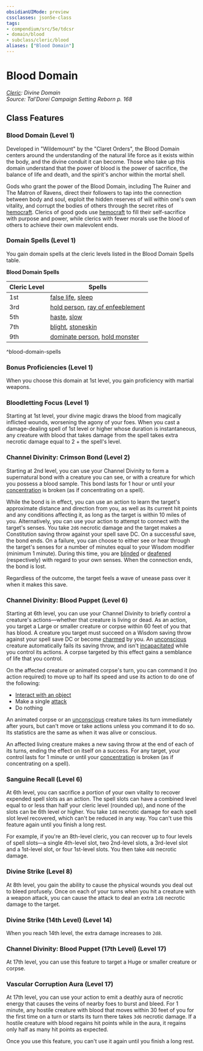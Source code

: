 ```yaml
---
obsidianUIMode: preview
cssclasses: json5e-class
tags:
- compendium/src/5e/tdcsr
- domain/blood
- subclass/cleric/blood
aliases: ["Blood Domain"]
---
```

# Blood Domain
*[Cleric](Cleric.md): Divine Domain*  
*Source: Tal'Dorei Campaign Setting Reborn p. 168*  


## Class Features

### Blood Domain (Level 1)

Developed in "Wildemount" by the "Claret Orders", the Blood Domain centers around the understanding of the natural life force as it exists within the body, and the divine conduit it can become. Those who take up this domain understand that the power of blood is the power of sacrifice, the balance of life and death, and the spirit's anchor within the mortal shell.

Gods who grant the power of the Blood Domain, including The Ruiner and The Matron of Ravens, direct their followers to tap into the connection between body and soul, exploit the hidden reserves of will within one's own vitality, and corrupt the bodies of others through the secret rites of [hemocraft](hemocraft-tdcsr.md). Clerics of good gods use [hemocraft](hemocraft-tdcsr.md) to fill their self-sacrifice with purpose and power, while clerics with fewer morals use the blood of others to achieve their own malevolent ends.

### Domain Spells (Level 1)

You gain domain spells at the cleric levels listed in the Blood Domain Spells table.

**Blood Domain Spells**

| Cleric Level | Spells |
|--------------|--------|
| 1st | [false life](TTRPG/Source%20Material/Mechanics/spells/false-life.md), [sleep](TTRPG/Source%20Material/Mechanics/spells/sleep.md) |
| 3rd | [hold person](TTRPG/Source%20Material/Mechanics/spells/hold-person.md), [ray of enfeeblement](TTRPG/Source%20Material/Mechanics/spells/ray-of-enfeeblement.md) |
| 5th | [haste](TTRPG/Source%20Material/Mechanics/spells/haste.md), [slow](TTRPG/Source%20Material/Mechanics/spells/slow.md) |
| 7th | [blight](TTRPG/Source%20Material/Mechanics/spells/blight.md), [stoneskin](TTRPG/Source%20Material/Mechanics/spells/stoneskin.md) |
| 9th | [dominate person](TTRPG/Source%20Material/Mechanics/spells/dominate-person.md), [hold monster](TTRPG/Source%20Material/Mechanics/spells/hold-monster.md) |
^blood-domain-spells

### Bonus Proficiencies (Level 1)

When you choose this domain at 1st level, you gain proficiency with martial weapons.

### Bloodletting Focus (Level 1)

Starting at 1st level, your divine magic draws the blood from magically inflicted wounds, worsening the agony of your foes. When you cast a damage-dealing spell of 1st level or higher whose duration is instantaneous, any creature with blood that takes damage from the spell takes extra necrotic damage equal to 2 + the spell's level.

### Channel Divinity: Crimson Bond (Level 2)

Starting at 2nd level, you can use your Channel Divinity to form a supernatural bond with a creature you can see, or with a creature for which you possess a blood sample. This bond lasts for 1 hour or until your [concentration](TTRPG/Source%20Material/Mechanics/Rules/conditions.md#Concentration) is broken (as if concentrating on a spell).

While the bond is in effect, you can use an action to learn the target's approximate distance and direction from you, as well as its current hit points and any conditions affecting it, as long as the target is within 10 miles of you. Alternatively, you can use your action to attempt to connect with the target's senses. You take `2d6` necrotic damage and the target makes a Constitution saving throw against your spell save DC. On a successful save, the bond ends. On a failure, you can choose to either see or hear through the target's senses for a number of minutes equal to your Wisdom modifier (minimum 1 minute). During this time, you are [blinded](TTRPG/Source%20Material/Mechanics/Rules/conditions.md#Blinded) or [deafened](TTRPG/Source%20Material/Mechanics/Rules/conditions.md#Deafened) (respectively) with regard to your own senses. When the connection ends, the bond is lost.

Regardless of the outcome, the target feels a wave of unease pass over it when it makes this save.

### Channel Divinity: Blood Puppet (Level 6)

Starting at 6th level, you can use your Channel Divinity to briefly control a creature's actions—whether that creature is living or dead. As an action, you target a Large or smaller creature or corpse within 60 feet of you that has blood. A creature you target must succeed on a Wisdom saving throw against your spell save DC or become [charmed](TTRPG/Source%20Material/Mechanics/Rules/conditions.md#Charmed) by you. An [unconscious](TTRPG/Source%20Material/Mechanics/Rules/conditions.md#Unconscious) creature automatically fails its saving throw, and isn't [incapacitated](TTRPG/Source%20Material/Mechanics/Rules/conditions.md#Incapacitated) while you control its actions. A corpse targeted by this effect gains a semblance of life that you control.

On the affected creature or animated corpse's turn, you can command it (no action required) to move up to half its speed and use its action to do one of the following:

- [Interact with an object](TTRPG/Source%20Material/Mechanics/Rules/actions.md#Use%20an%20Object)  
- Make a single [attack](TTRPG/Source%20Material/Mechanics/Rules/actions.md#Attack)  
- Do nothing  

An animated corpse or an [unconscious](TTRPG/Source%20Material/Mechanics/Rules/conditions.md#Unconscious) creature takes its turn immediately after yours, but can't move or take actions unless you command it to do so. Its statistics are the same as when it was alive or conscious.

An affected living creature makes a new saving throw at the end of each of its turns, ending the effect on itself on a success. For any target, your control lasts for 1 minute or until your [concentration](TTRPG/Source%20Material/Mechanics/Rules/conditions.md#Concentration) is broken (as if concentrating on a spell).

### Sanguine Recall (Level 6)

At 6th level, you can sacrifice a portion of your own vitality to recover expended spell slots as an action. The spell slots can have a combined level equal to or less than half your cleric level (rounded up), and none of the slots can be 6th level or higher. You take `1d8` necrotic damage for each spell slot level recovered, which can't be reduced in any way. You can't use this feature again until you finish a long rest.

For example, if you're an 8th-level cleric, you can recover up to four levels of spell slots—a single 4th-level slot, two 2nd-level slots, a 3rd-level slot and a 1st-level slot, or four 1st-level slots. You then take `4d8` necrotic damage.

### Divine Strike (Level 8)

At 8th level, you gain the ability to cause the physical wounds you deal out to bleed profusely. Once on each of your turns when you hit a creature with a weapon attack, you can cause the attack to deal an extra `1d8` necrotic damage to the target.

### Divine Strike (14th Level) (Level 14)

When you reach 14th level, the extra damage increases to `2d8`.

### Channel Divinity: Blood Puppet (17th Level) (Level 17)

At 17th level, you can use this feature to target a Huge or smaller creature or corpse.

### Vascular Corruption Aura (Level 17)

At 17th level, you can use your action to emit a deathly aura of necrotic energy that causes the veins of nearby foes to burst and bleed. For 1 minute, any hostile creature with blood that moves within 30 feet of you for the first time on a turn or starts its turn there takes `3d6` necrotic damage. If a hostile creature with blood regains hit points while in the aura, it regains only half as many hit points as expected.

Once you use this feature, you can't use it again until you finish a long rest.